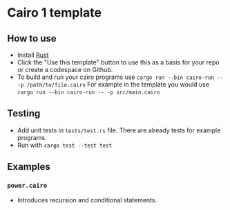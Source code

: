 # Cairo 1 template

## How to use

* Install [Rust](https://www.rust-lang.org/tools/install)
* Click the "Use this template" button to use this as a basis for your repo or create a codespace on Github.
* To build and run your cairo programs use `cargo run --bin cairo-run -- -p /path/to/file.cairo` For example in the template you would use `cargo run --bin cairo-run -- -p src/main.cairo`

## Testing

* Add unit tests in `tests/test.rs` file. There are already tests for example programs.
* Run with `cargo test --test test`

## Examples

### `power.cairo`

* Introduces recursion and conditional statements.
